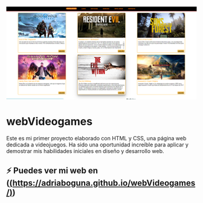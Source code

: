<p align="center">
  <img src=https://github.com/AdriaBoguna/webVideogames/blob/main/SRC/wg.png />
</p>

# webVideogames
Este es mi primer proyecto elaborado con HTML y CSS, una página web dedicada a videojuegos. Ha sido una oportunidad increíble para aplicar y demostrar mis habilidades iniciales en diseño y desarrollo web.

⚡ Puedes ver mi web en ([(https://adriaboguna.github.io/webVideogames/)](https://adriaboguna.github.io/webVideogames/))
---
